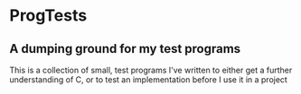 # ProgTests

## A dumping ground for my test programs

This is a collection of small, test programs I've written to either get a further understanding of C, or to test an implementation before I use it in a project

